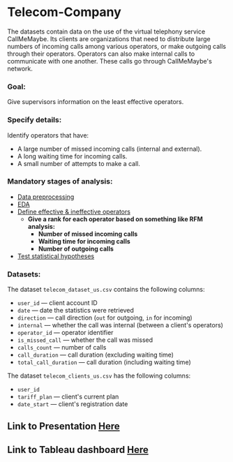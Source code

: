 # Telecom-Company 
The datasets contain data on the use of the virtual telephony service CallMeMaybe. Its clients are organizations that need to distribute large numbers of incoming calls among various operators, or make outgoing calls through their operators. Operators can also make internal calls to communicate with one another. These calls go through CallMeMaybe's network.

### Goal:
Give supervisors information on the least effective operators.

### Specify details:
Identify operators that have:
- A large number of missed incoming calls (internal and external).
- A long waiting time for incoming calls. 
- A small number of attempts to make a call.

### Mandatory stages of analysis:

- <u> Data preprocessing </u>
- <u>  EDA </u>
- <u> Define effective & ineffective operators </u>
    - <b> Give a rank for each operator based on something like RFM analysis: </b>
      - <b> Number of missed incoming calls </b>
      - <b> Waiting time for incoming calls </b>
      - <b> Number of outgoing calls </b>
- <u> Test statistical hypotheses </u>

### Datasets:
The dataset `telecom_dataset_us.csv` contains the following columns:

- `user_id` — client account ID
- `date` — date the statistics were retrieved
- `direction` — call direction (`out` for outgoing, `in` for incoming)
- `internal` — whether the call was internal (between a client's operators)
- `operator_id` — operator identifier
- `is_missed_call` — whether the call was missed
- `calls_count` — number of calls
- `call_duration` — call duration (excluding waiting time)
- `total_call_duration` — call duration (including waiting time)


The dataset `telecom_clients_us.csv` has the following columns:

- `user_id`
- `tariff_plan` — client's current plan
- `date_start` — client's registration date

## Link to Presentation <a href="https://drive.google.com/file/d/1S6UsYyt30D7H4Lwqzy_HsxKT_BzJdir_/view?usp=sharing"> Here </a>
## Link to Tableau dashboard  <a href="https://public.tableau.com/profile/ron.sherwi#!/vizhome/OperatorsBehavior/Dashboard?publish=yes"> Here </a>
